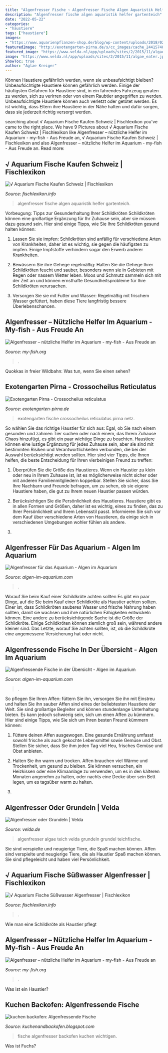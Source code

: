 ```yaml
---
title: "Algenfresser Fische ~ Algenfresser Fische Algen Aquaristik Helfer Gartenteich"
description: "Algenfresser fische algen aquaristik helfer gartenteich"
date: "2022-05-22"
categories:
- "haustiere"
tags: ["haustiere"]
images:
- "https://www.aquarienpflanzen-shop.de/blog/wp-content/uploads/2018/02/algenfresser-aquarium-1-850x550.jpg"
featuredImage: "http://exotengarten-pirna.de/s/cc_images/cache_2441574832.jpg?t=1378116607"
featured_image: "https://www.velda.nl/app/uploads/sites/2/2015/11/algae_eater.jpg"
image: "https://www.velda.nl/app/uploads/sites/2/2015/11/algae_eater.jpg"
ShowToc: true
author: "Aglae Kreiger"
---
```



Können Haustiere gefährlich werden, wenn sie unbeaufsichtigt bleiben?
Unbeaufsichtigte Haustiere können gefährlich werden. Einige der häufigsten Gefahren für Haustiere sind, in ein fahrendes Fahrzeug geraten zu werden, sich zu verirren oder von einem Raubtier angegriffen zu werden. Unbeaufsichtigte Haustiere können auch verletzt oder getötet werden. Es ist wichtig, dass Eltern ihre Haustiere in der Nähe halten und dafür sorgen, dass sie jederzeit richtig versorgt werden.

	

		
searching about √ Aquarium Fische Kaufen Schweiz | Fischlexikon you've came to the right place. We have 9 Pictures about √ Aquarium Fische Kaufen Schweiz | Fischlexikon like Algenfresser – nützliche Helfer im Aquarium - my-fish - Aus Freude an, √ Aquarium Fische Kaufen Schweiz | Fischlexikon and also Algenfresser – nützliche Helfer im Aquarium - my-fish - Aus Freude an. Read more:
		
    
## √ Aquarium Fische Kaufen Schweiz | Fischlexikon

<img loading=lazy src="https://www.aquarienpflanzen-shop.de/blog/wp-content/uploads/2018/02/algenfresser-aquarium-1-850x550.jpg" onerror="this.onerror=null;this.src='https://tse2.mm.bing.net/th?id=OIP.UbQaDp4rjAI6x39ytwE3agHaEy&amp;pid=15.1';" alt="√ Aquarium Fische Kaufen Schweiz | Fischlexikon">

_Source: fischlexikon.info_

>algenfresser fische algen aquaristik helfer gartenteich. 

	

Vorbeugung: Tipps zur Gesunderhaltung Ihrer Schildkröten
Schildkröten können eine großartige Ergänzung für Ihr Zuhause sein, aber sie müssen dazu gesund sein. Hier sind einige Tipps, wie Sie Ihre Schildkröten gesund halten können:
1. Lassen Sie sie impfen: Schildkröten sind anfällig für verschiedene Arten von Krankheiten, daher ist es wichtig, sie gegen die häufigsten zu impfen. Einige Impfstoffe verhindern sogar den Erwerb anderer Krankheiten.

2. Bewässern Sie ihre Gehege regelmäßig: Halten Sie die Gehege Ihrer Schildkröten feucht und sauber, besonders wenn sie in Gebieten mit Regen oder nassem Wetter leben. Moos und Schmutz sammeln sich mit der Zeit an und können ernsthafte Gesundheitsprobleme für Ihre Schildkröten verursachen.

3. Versorgen Sie sie mit Futter und Wasser: Regelmäßig mit frischem Wasser gefüttert, haben diese Tiere langfristig bessere Überlebenschancen.

    
## Algenfresser – Nützliche Helfer Im Aquarium - My-fish - Aus Freude An

<img loading=lazy src="https://my-fish.org/wp-content/uploads/2012/05/Crossocheilus-reticulatus-2.jpg" onerror="this.onerror=null;this.src='https://tse3.mm.bing.net/th?id=OIP.cOksh4UbbICSChquIKyT1AHaE8&amp;pid=15.1';" alt="Algenfresser – nützliche Helfer im Aquarium - my-fish - Aus Freude an">

_Source: my-fish.org_

>. 

	

Quokkas in freier Wildbahn: Was tun, wenn Sie einen sehen?

    
## Exotengarten Pirna - Crossocheilus Reticulatus

<img loading=lazy src="http://exotengarten-pirna.de/s/cc_images/cache_2441574832.jpg?t=1378116607" onerror="this.onerror=null;this.src='https://tse4.mm.bing.net/th?id=OIP.VIiQeUtmm7iNO6dxh-6fqQHaFj&amp;pid=15.1';" alt="Exotengarten Pirna - Crossocheilus reticulatus">

_Source: exotengarten-pirna.de_

>exotengarten fische crossocheilus reticulatus pirna netz. 

	

So wählen Sie das richtige Haustier für sich aus: Egal, ob Sie nach einem gesunden und zahmen Tier suchen oder nach einem, das Ihrem Zuhause Chaos hinzufügt, es gibt ein paar wichtige Dinge zu beachten.
Haustiere können eine lustige Ergänzung für jedes Zuhause sein, aber sie sind mit bestimmten Risiken und Verantwortlichkeiten verbunden, die bei der Auswahl berücksichtigt werden sollten. Hier sind vier Tipps, die Ihnen helfen, die beste Entscheidung für Ihren vierbeinigen Freund zu treffen:
1. Überprüfen Sie die Größe des Haustieres. Wenn ein Haustier zu klein oder neu in Ihrem Zuhause ist, ist es möglicherweise nicht sicher oder mit anderen Familienmitgliedern koppelbar. Stellen Sie sicher, dass Sie Ihre Nachbarn und Freunde befragen, um zu sehen, ob sie eigene Haustiere haben, die gut zu Ihrem neuen Haustier passen würden.

2. Berücksichtigen Sie die Persönlichkeit des Haustieres. Haustiere gibt es in allen Formen und Größen, daher ist es wichtig, eines zu finden, das zu Ihrer Persönlichkeit und Ihrem Lebensstil passt. Informieren Sie sich vor dem Kauf über verschiedene Arten von Haustieren, da einige sich in verschiedenen Umgebungen wohler fühlen als andere.

3.

    
## Algenfresser Für Das Aquarium - Algen Im Aquarium

<img loading=lazy src="http://www.algen-im-aquarium.com/wp-content/uploads/2012/08/Algen_Fresser-1024x681.jpg" onerror="this.onerror=null;this.src='https://tse4.mm.bing.net/th?id=OIP.R4smeHWNtRwWxx9YoBmqxQHaE7&amp;pid=15.1';" alt="Algenfresser für das Aquarium - Algen im Aquarium">

_Source: algen-im-aquarium.com_

>. 

	

Worauf Sie beim Kauf einer Schildkröte achten sollten
Es gibt ein paar Dinge, auf die Sie beim Kauf einer Schildkröte als Haustier achten sollten.
Einer ist, dass Schildkröten sauberes Wasser und frische Nahrung haben sollten, damit sie wachsen und ihre natürlichen Fähigkeiten entwickeln können.
Eine andere zu berücksichtigende Sache ist die Größe der Schildkröte. Einige Schildkröten können ziemlich groß sein, während andere kleiner sind.
Das Letzte, worauf Sie achten sollten, ist, ob die Schildkröte eine angemessene Versicherung hat oder nicht.

    
## Algenfressende Fische In Der Übersicht - Algen Im Aquarium

<img loading=lazy src="http://www.algen-im-aquarium.com/wp-content/uploads/2017/12/Limia_melanogaster_female.jpg" onerror="this.onerror=null;this.src='https://tse1.mm.bing.net/th?id=OIP.bfRAPoZAon6snxz2y3_mpAHaFj&amp;pid=15.1';" alt="Algenfressende Fische in der Übersicht - Algen im Aquarium">

_Source: algen-im-aquarium.com_

>. 

	

So pflegen Sie Ihren Affen: füttern Sie ihn, versorgen Sie ihn mit Einstreu und halten Sie ihn sauber
Affen sind eines der beliebtesten Haustiere der Welt. Sie sind großartige Begleiter und können stundenlange Unterhaltung bieten. Es kann jedoch schwierig sein, sich um einen Affen zu kümmern. Hier sind einige Tipps, wie Sie sich um Ihren besten Freund kümmern können:
1. Füttere deinen Affen ausgewogen. Eine gesunde Ernährung umfasst sowohl frische als auch gekochte Lebensmittel sowie Gemüse und Obst. Stellen Sie sicher, dass Sie ihm jeden Tag viel Heu, frisches Gemüse und Obst anbieten.

2. Halten Sie ihn warm und trocken. Affen brauchen viel Wärme und Trockenheit, um gesund zu bleiben. Sie können versuchen, ein Heizkissen oder eine Klimaanlage zu verwenden, um es in den kälteren Monaten angenehm zu halten, oder nachts eine Decke über sein Bett legen, um es tagsüber warm zu halten.

3.

    
## Algenfresser Oder Grundeln | Velda

<img loading=lazy src="https://www.velda.nl/app/uploads/sites/2/2015/11/algae_eater.jpg" onerror="this.onerror=null;this.src='https://tse3.mm.bing.net/th?id=OIP.WhULSy7bFcrJiUmzSvWnXwHaGX&amp;pid=15.1';" alt="Algenfresser oder Grundeln | Velda">

_Source: velda.de_

>algenfresser algae teich velda grundeln grundel teichfische. 

	

Sie sind verspielte und neugierige Tiere, die Spaß machen können.
Affen sind verspielte und neugierige Tiere, die als Haustier Spaß machen können. Sie sind pflegeleicht und haben viel Persönlichkeit.

    
## √ Aquarium Fische Süßwasser Algenfresser | Fischlexikon

<img loading=lazy src="https://i.pinimg.com/originals/d8/26/70/d82670c452f62b9a87783b5a5a74c0c0.jpg" onerror="this.onerror=null;this.src='https://tse4.mm.bing.net/th?id=OIP.bC7_yPWQD8IPefWi3pcmyQHaJ4&amp;pid=15.1';" alt="√ Aquarium Fische Süßwasser Algenfresser | Fischlexikon">

_Source: fischlexikon.info_

>. 

	

Wie man eine Schildkröte als Haustier pflegt

    
## Algenfresser – Nützliche Helfer Im Aquarium - My-fish - Aus Freude An

<img loading=lazy src="https://my-fish.org/wp-content/uploads/2012/04/9c-Crossocheilus_siamensisQuelle-Willi-Heidbrink-FA-Honer.jpg" onerror="this.onerror=null;this.src='https://tse2.mm.bing.net/th?id=OIP.UC7FkO1NhLJRCkIZWVwJkQHaE8&amp;pid=15.1';" alt="Algenfresser – nützliche Helfer im Aquarium - my-fish - Aus Freude an">

_Source: my-fish.org_

>. 

	

Was ist ein Haustier?

    
## Kuchen Backofen: Algenfressende Fische

<img loading=lazy src="https://www.einrichtungsbeispiele.de/16to9/w1920/images_31138/aquarium-einrichten-mit-prachtalgenfresser__4a6b37cb57fed037c672e4e07de5a3ab.jpg" onerror="this.onerror=null;this.src='https://tse2.mm.bing.net/th?id=OIP.S-JX6qNL9hZyNWddGEyu7wHaEK&amp;pid=15.1';" alt="kuchen backofen: Algenfressende Fische">

_Source: kuchenandbackofen.blogspot.com_

>fische algenfresser backofen kuchen wichtigen. 

	

Was ist Fuchs?

